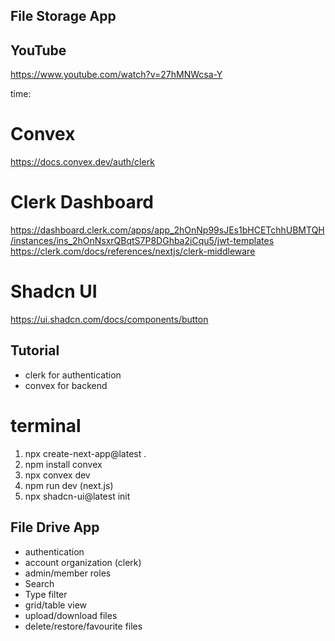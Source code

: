 ## File Storage App

## YouTube

https://www.youtube.com/watch?v=27hMNWcsa-Y

time:

# Convex

https://docs.convex.dev/auth/clerk

# Clerk Dashboard

https://dashboard.clerk.com/apps/app_2hOnNp99sJEs1bHCETchhUBMTQH/instances/ins_2hOnNsxrQBqtS7P8DGhba2iCqu5/jwt-templates
https://clerk.com/docs/references/nextjs/clerk-middleware

# Shadcn UI

https://ui.shadcn.com/docs/components/button

## Tutorial

- clerk for authentication
- convex for backend

# terminal

1. npx create-next-app@latest .
2. npm install convex
3. npx convex dev
4. npm run dev (next.js)
5. npx shadcn-ui@latest init

## File Drive App

- authentication
- account organization (clerk)
- admin/member roles
- Search
- Type filter
- grid/table view
- upload/download files
- delete/restore/favourite files
